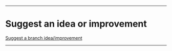 
***

# Suggest an idea or improvement

[Suggest a branch idea/improvement](https://github.com/seanpm2001/Branch-Ranch/discussions)

***

